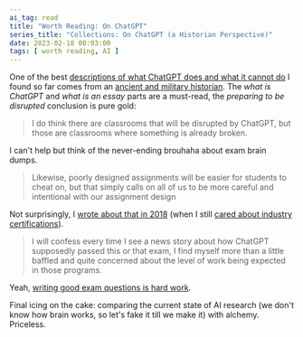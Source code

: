```yaml
---
ai_tag: read
title: "Worth Reading: On ChatGPT"
series_title: "Collections: On ChatGPT (a Historian Perspective)"
date: 2023-02-18 08:03:00
tags: [ worth reading, AI ]
---
```

One of the best [descriptions of what ChatGPT does and what it cannot do](https://acoup.blog/2023/02/17/collections-on-chatgpt/) I found so far comes from an [ancient and military historian](https://acoup.blog/about-the-pedant/). The _what is ChatGPT_ and _what is an essay_ parts are a must-read, the _preparing to be disrupted_ conclusion is pure gold:

> I do think there are classrooms that will be disrupted by ChatGPT, but those are classrooms where something is already broken.

I can't help but think of the never-ending brouhaha about exam brain dumps.
<!--more-->
> Likewise, poorly designed assignments will be easier for students to cheat on, but that simply calls on all of us to be more careful and intentional with our assignment design

Not surprisingly, I [wrote about that in 2018](/2018/04/couldnt-resist-cheat-proofing.html) (when I still [cared about industry certifications](/tag/certifications.html)).

> I will confess every time I see a news story about how ChatGPT supposedly passed this or that exam, I find myself more than a little baffled and quite concerned about the level of work being expected in those programs.

Yeah, [writing good exam questions is hard work](/2009/02/writing-good-exam-questions.html).

Final icing on the cake: comparing the current state of AI research (we don't know how brain works, so let's fake it till we make it) with alchemy. Priceless.
